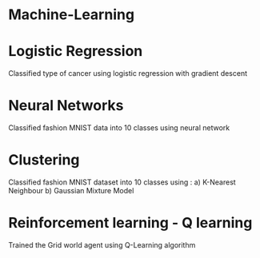 # Machine-Learning

# Logistic Regression
Classified type of cancer using logistic regression with gradient descent

# Neural Networks
Classified fashion MNIST data into 10 classes using neural network

# Clustering
Classified fashion MNIST dataset into 10 classes using : a) K-Nearest Neighbour b) Gaussian Mixture Model

# Reinforcement learning - Q learning
Trained the Grid world agent using Q-Learning algorithm

